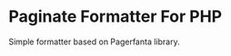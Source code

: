 Paginate Formatter For PHP
==========================

Simple formatter based on Pagerfanta library.
